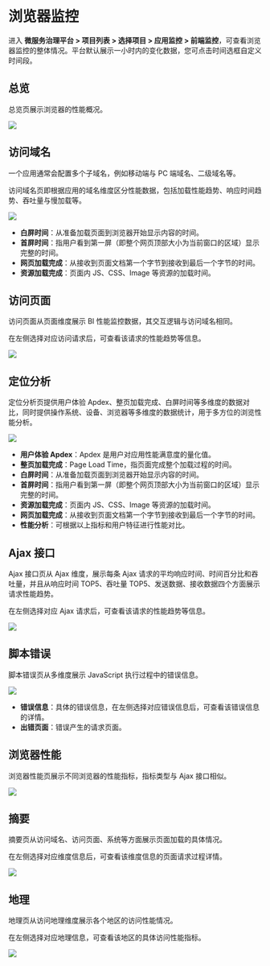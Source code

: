 # 浏览器监控

进入 **微服务治理平台 > 项目列表 > 选择项目 > 应用监控 > 前端监控**，可查看浏览器监控的整体情况。平台默认展示一小时内的变化数据，您可点击时间选框自定义时间段。


## 总览

总览页展示浏览器的性能概况。

![](https://terminus-paas.oss-cn-hangzhou.aliyuncs.com/paas-doc/2021/08/23/43554357-a91a-48e0-9525-98959c90d189.png)

## 访问域名

一个应用通常会配置多个子域名，例如移动端与 PC 端域名、二级域名等。

访问域名页即根据应用的域名维度区分性能数据，包括加载性能趋势、响应时间趋势、吞吐量与慢加载等。

![](https://terminus-paas.oss-cn-hangzhou.aliyuncs.com/paas-doc/2021/08/23/5d02c6c6-d56c-4931-92bc-9f08835707f8.png)

* **白屏时间**：从准备加载页面到浏览器开始显示内容的时间。
* **首屏时间**：指用户看到第一屏（即整个网页顶部大小为当前窗口的区域）显示完整的时间。
* **网页加载完成**：从接收到页面文档第一个字节到接收到最后一个字节的时间。
* **资源加载完成**：页面内 JS、CSS、Image 等资源的加载时间。

## 访问页面

访问页面从页面维度展示 BI 性能监控数据，其交互逻辑与访问域名相同。

在左侧选择对应访问请求后，可查看该请求的性能趋势等信息。

![](https://terminus-paas.oss-cn-hangzhou.aliyuncs.com/paas-doc/2021/08/23/3416685e-98ef-4098-8b3e-68e503516bd1.png)

## 定位分析

定位分析页提供用户体验 Apdex、整页加载完成、白屏时间等多维度的数据对比，同时提供操作系统、设备、浏览器等多维度的数据统计，用于多方位的浏览性能分析。

![](https://terminus-paas.oss-cn-hangzhou.aliyuncs.com/paas-doc/2021/08/23/4193b621-6d57-4ee6-b387-821e7d9db3a4.png)

* **用户体验 Apdex**：Apdex 是用户对应用性能满意度的量化值。
* **整页加载完成**：Page Load Time，指页面完成整个加载过程的时间。
* **白屏时间**：从准备加载页面到浏览器开始显示内容的时间。
* **首屏时间**：指用户看到第一屏（即整个网页顶部大小为当前窗口的区域）显示完整的时间。
* **资源加载完成**：页面内 JS、CSS、Image 等资源的加载时间。
* **网页加载完成**：从接收到页面文档第一个字节到接收到最后一个字节的时间。
* **性能分析**：可根据以上指标和用户特征进行性能对比。

## Ajax 接口

Ajax 接口页从 Ajax 维度，展示每条 Ajax 请求的平均响应时间、时间百分比和吞吐量，并且从响应时间 TOP5、吞吐量 TOP5、发送数据、接收数据四个方面展示请求性能趋势。

在左侧选择对应 Ajax 请求后，可查看该请求的性能趋势等信息。

![](https://terminus-paas.oss-cn-hangzhou.aliyuncs.com/paas-doc/2021/08/23/608c175b-6be8-467b-ab01-12b1cb981aa4.png)

## 脚本错误

脚本错误页从多维度展示 JavaScript 执行过程中的错误信息。

![](https://terminus-paas.oss-cn-hangzhou.aliyuncs.com/paas-doc/2021/08/23/0acca38c-ee2f-4875-82c7-eed55e29fc49.png)

* **错误信息**：具体的错误信息，在左侧选择对应错误信息后，可查看该错误信息的详情。
* **出错页面**：错误产生的请求页面。

## 浏览器性能

浏览器性能页展示不同浏览器的性能指标，指标类型与 Ajax 接口相似。

![](https://terminus-paas.oss-cn-hangzhou.aliyuncs.com/paas-doc/2021/08/23/800c67f1-f42e-4b0c-9c17-d3da1abff93c.png)

## 摘要

摘要页从访问域名、访问页面、系统等方面展示页面加载的具体情况。

在左侧选择对应维度信息后，可查看该维度信息的页面请求过程详情。

![](https://terminus-paas.oss-cn-hangzhou.aliyuncs.com/paas-doc/2021/08/23/b65ab53f-951e-493b-9130-0c6c5e7e1ada.png)

## 地理

地理页从访问地理维度展示各个地区的访问性能情况。

在左侧选择对应地理信息，可查看该地区的具体访问性能指标。

![](https://terminus-paas.oss-cn-hangzhou.aliyuncs.com/paas-doc/2021/08/23/0622965c-c707-48cb-9bba-d90b0191f87e.png)
